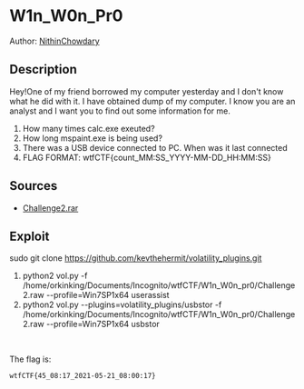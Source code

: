 # W1n_W0n_Pr0

Author: [NithinChowdary](https://github.com/nithinchowdary007)

## Description

Hey!One of my friend borrowed my computer yesterday and I don't know what he did with it. I have obtained dump of my computer. I know you are an analyst and I want you to find out some information for me.

1. How many times calc.exe exeuted?
2. How long mspaint.exe is being used?
3. There was a USB device connected to PC. When was it last connected
4. FLAG FORMAT: wtfCTF{count_MM:SS_YYYY-MM-DD_HH:MM:SS}


## Sources

- [Challenge2.rar](https://drive.google.com/file/d/1frwEYsDzRw7_6OBGLJDV_aPUmIbxgUlm/view?usp=sharing)

## Exploit
sudo git clone https://github.com/kevthehermit/volatility_plugins.git
1. python2 vol.py -f /home/orkinking/Documents/Incognito/wtfCTF/W1n_W0n_pr0/Challenge2.raw --profile=Win7SP1x64 userassist
2. python2 vol.py --plugins=volatility_plugins/usbstor -f /home/orkinking/Documents/Incognito/wtfCTF/W1n_W0n_pr0/Challenge2.raw --profile=Win7SP1x64 usbstor
<br />

The flag is:

```
wtfCTF{45_08:17_2021-05-21_08:00:17}
```
